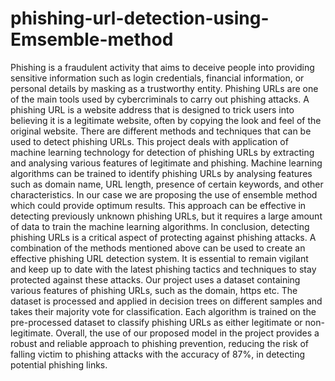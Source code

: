 # phishing-url-detection-using-Emsemble-method
Phishing is a fraudulent activity that aims to deceive people into providing sensitive information such as login credentials, financial information, or personal details by masking  as a trustworthy entity. Phishing URLs are one of the main tools used by cybercriminals to carry out phishing attacks. A phishing URL is a website address that is designed to trick users into believing it is a legitimate website, often by copying the look and feel of the original website. There are different methods and techniques that can be used to detect phishing URLs. This project deals with application of machine learning technology for detection of phishing URLs by extracting and analysing various features of legitimate and phishing. Machine learning algorithms can be trained to identify phishing URLs by analysing features such as domain name, URL length, presence of certain keywords, and other characteristics. In our case we are proposing the use of ensemble method which could provide optimum results. This approach can be effective in detecting previously unknown phishing URLs, but it requires a large amount of data to train the machine learning algorithms. In conclusion, detecting phishing URLs is a critical aspect of protecting against phishing attacks. A combination of the methods mentioned above can be used to create an effective phishing URL detection system. It is essential to remain vigilant and keep up to date with the latest phishing tactics and techniques to stay protected against these attacks.
Our project uses a dataset containing various features of phishing URLs, such as the domain, https etc. The dataset is processed and applied in decision trees on different samples and takes their majority vote for classification. Each algorithm is trained on the pre-processed dataset to classify phishing URLs as either legitimate or non-legitimate. Overall, the use of our proposed model in the project provides a robust and reliable approach to phishing prevention, reducing the risk of falling victim to phishing attacks with the accuracy of 87%, in detecting potential phishing links.
